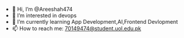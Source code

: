 - 👋 Hi, I’m @Areeshah474
- 👀 I’m interested in devops
- 🌱 I’m currently learning App Development,AI,Frontend Devlopment
- 📫 How to reach me: 70149474@student.uol.edu.pk


<!---
Areeshah474/Areeshah474 is a ✨ special ✨ repository because its `README.md` (this file) appears on your GitHub profile.
You can click the Preview link to take a look at your changes.
--->
